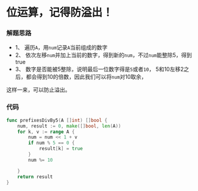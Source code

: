 # 位运算，记得防溢出！
### 解题思路
* 1、 遍历``A``，用``num``记录``A``当前组成的数字
* 2、 依次左移``num``并加上当前的数字，得到新的``num``，不过``num``能整除5，得到true
* 3、 数字是否能被5整除，说明最后一位数字得是``5``或者``10``，
5和10左移2之后，都会得到10的倍数，因此我们可以将``num``对10取余，

这样一来，可以防止溢出。

### 代码

```go
func prefixesDivBy5(A []int) []bool {
	num, result := 0, make([]bool, len(A))
	for k, v := range A {
		num = num << 1 + v
		if num % 5 == 0 {
			result[k] = true
		}
		num %= 10

	}
	return result
}

```
